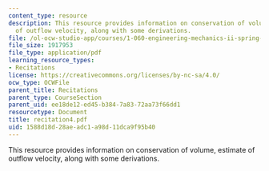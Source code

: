```yaml
---
content_type: resource
description: This resource provides information on conservation of volume, estimate
  of outflow velocity, along with some derivations.
file: /ol-ocw-studio-app/courses/1-060-engineering-mechanics-ii-spring-2006/1588d18d28aeadc1a98d11dca9f95b40_recitation4.pdf
file_size: 1917953
file_type: application/pdf
learning_resource_types:
- Recitations
license: https://creativecommons.org/licenses/by-nc-sa/4.0/
ocw_type: OCWFile
parent_title: Recitations
parent_type: CourseSection
parent_uid: ee18de12-ed45-b384-7a83-72aa73f66dd1
resourcetype: Document
title: recitation4.pdf
uid: 1588d18d-28ae-adc1-a98d-11dca9f95b40
---
```

This resource provides information on conservation of volume, estimate of outflow velocity, along with some derivations.